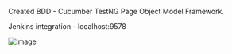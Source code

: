Created BDD - Cucumber TestNG Page Object Model Framework.

Jenkins integration - localhost:9578

![image](https://github.com/user-attachments/assets/9f34cd8c-02aa-45b2-98cf-c8dfc275e06b)
